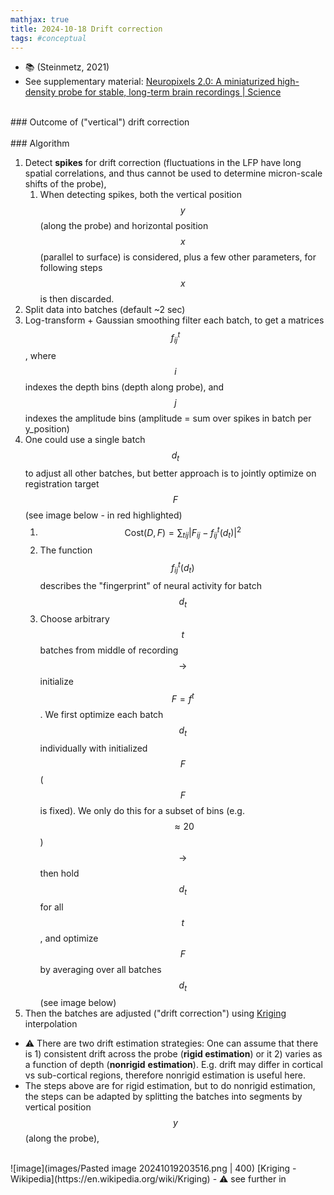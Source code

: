 ```yaml
---
mathjax: true
title: 2024-10-18 Drift correction
tags: #conceptual
---
```

   
- 📚 (Steinmetz, 2021)
- See supplementary material:  [Neuropixels 2.0: A miniaturized high-density probe for stable, long-term brain recordings | Science](https://www.science.org/doi/10.1126/science.abf4588#supplementary-materials)

<br>
### Outcome of ("vertical") drift correction
<br>

<br>
### Algorithm 

1. Detect **spikes** for drift correction (fluctuations in the LFP have long spatial correlations, and thus cannot be used to determine micron-scale shifts of the probe), 
	1. When detecting spikes, both the vertical position $$y$$ (along the probe) and horizontal position $$x$$ (parallel to surface) is considered, plus a few other parameters, for following steps $$x$$ is then discarded.
2. Split data into batches (default ~2 sec)
3. Log-transform + Gaussian smoothing filter each batch, to get a matrices $$f_{ij}^{t}$$, where $$i$$ indexes the depth bins (depth along probe), and $$j$$ indexes the amplitude bins (amplitude = sum over spikes in batch per y_position)
4. One could use a single batch $$d_{t}$$ to adjust all other batches, but better approach is to jointly optimize on registration target $$F$$ (see image below - in red highlighted)
	1. $$\text{Cost}(D, F) = \sum_{tij} |F_{ij} - f^t_{ij}(d_t)|^2$$
	2. The function $$f_{ij}^{t}(d_{t})$$ describes the "fingerprint" of neural activity for batch $$d_t$$
	3. Choose arbitrary $$t$$ batches from middle of recording $$\rightarrow$$ initialize $$F =f^{t}$$. We first optimize each batch $$d_{t}$$ individually with initialized $$F$$ ($$F$$ is fixed). We only do this for a subset of bins (e.g. $$\approx 20$$) $$\rightarrow$$ then hold $$d_{t}$$ for all $$t$$, and optimize $$F$$ by averaging over all batches $$d_{t}$$ (see image below)
5. Then the batches are adjusted ("drift correction") using [Kriging](https://en.wikipedia.org/wiki/Kriging) interpolation

 - ⚠️ There are two drift estimation strategies: One can assume that there is 1) consistent drift across the probe (**rigid estimation**) or it  2) varies as a function of depth (**nonrigid** **estimation**). E.g. drift may differ in cortical vs sub-cortical regions, therefore nonrigid estimation is useful here.
 - The steps above are for rigid estimation, but to do nonrigid estimation, the steps can be adapted by splitting the batches into segments by vertical position $$y$$ (along the probe), 

<br>
![image](images/Pasted image 20241019203516.png | 400)
[Kriging - Wikipedia](https://en.wikipedia.org/wiki/Kriging)
- ⚠️ see further in  